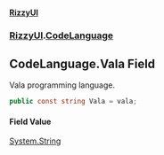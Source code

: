 #### [RizzyUI](index 'index')
### [RizzyUI](RizzyUI 'RizzyUI').[CodeLanguage](RizzyUI.CodeLanguage 'RizzyUI.CodeLanguage')

## CodeLanguage.Vala Field

Vala programming language.

```csharp
public const string Vala = vala;
```

#### Field Value
[System.String](https://docs.microsoft.com/en-us/dotnet/api/System.String 'System.String')